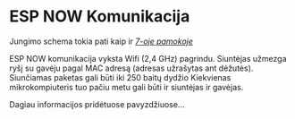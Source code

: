 # ESP NOW Komunikacija

Jungimo schema tokia pati kaip ir *[7-oje pamokoje](07-PAMOKA/readme.md)*

ESP NOW komunikacija vyksta Wifi (2,4 GHz) pagrindu. Siuntėjas užmezga ryšį su gavėju pagal MAC adresą (adresas užrašytas ant dėžutės). Siunčiamas paketas gali būti iki 250 baitų dydžio
Kiekvienas mikrokompiuteris tuo pačiu metu gali būti ir siuntėjas ir gavėjas.

Dagiau informacijos pridėtuose pavyzdžiuose...
